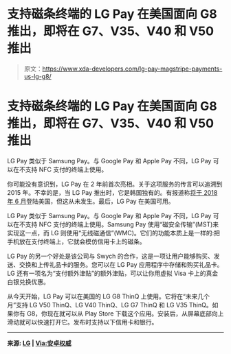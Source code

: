 # 支持磁条终端的 LG Pay 在美国面向 G8 推出，即将在 G7、V35、V40 和 V50 推出

> 原文：<https://www.xda-developers.com/lg-pay-magstripe-payments-us-lg-g8/>

# 支持磁条终端的 LG Pay 在美国面向 G8 推出，即将在 G7、V35、V40 和 V50 推出

LG Pay 类似于 Samsung Pay。与 Google Pay 和 Apple Pay 不同，LG Pay 可以在不支持 NFC 支付的终端上使用。

你可能没有意识到，LG Pay 在 2 年前首次亮相。关于这项服务的传言可以追溯到 2015 年。不幸的是，当 LG Pay 推出时，它是韩国独有的。有报道称[将于 2018 年 6 月](https://www.xda-developers.com/lgs-mobile-payment-system-coming-us-lg-wallet/)登陆美国，但这从未发生。最后，LG Pay 在美国可用。

LG Pay 类似于 Samsung Pay。与 Google Pay 和 Apple Pay 不同，LG Pay 可以在不支持 NFC 支付的终端上使用。Samsung Pay 使用“磁安全传输”(MST)来实现这一点，而 LG 则使用“无线磁通信”(WMC)。它们的功能本质上是一样的:把手机放在支付终端上，它就会模仿信用卡上的磁条。

LG Pay 的另一个好处是该公司与 Swych 的合作，这是一项让用户能够购买、发送、交换和上传礼品卡的服务。您可以在 LG Pay 应用程序中存储和购买礼品卡。LG 还有一项名为“支付额外津贴”的额外津贴，可以让你用虚拟 Visa 卡上的真金白银兑换优惠。

从今天开始，LG Pay 可以在美国的 LG G8 ThinQ 上使用。它将在“未来几个月”支持 LG V50 ThinQ、LG V40 ThinQ、LG G7 ThinQ 和 LG V35 ThinQ。如果你有 G8，你现在就可以从 Play Store 下载这个应用。安装后，从屏幕底部向上滑动就可以快速打开它。发布时支持以下信用卡和银行。

* * *

**来源: [LG](https://www.lg.com/us/lg-pay) | [Via:安卓权威](https://www.androidauthority.com/lg-pay-1010043/)**